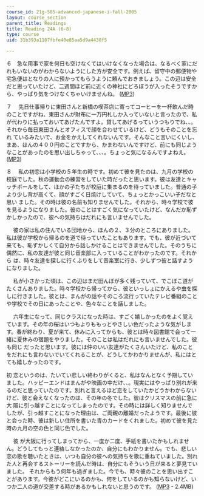 ```yaml
---
course_id: 21g-505-advanced-japanese-i-fall-2005
layout: course_section
parent_title: Readings
title: Reading 24A (6-8)
type: course
uid: 31b393a1107fbfe40e85aa5d9a4438f5

---
```


６　急な用事で家を何日も空けなくてはいけなくなった場合は、なるべく家にだれもいないのがわからないようにした方が安全です。例えば、留守中の郵便物や宅急便はとなりの人に預かってもらうように頼んでおきましょう。この辺は安全だと思っていたけど、二週間ほど前に近くの神社にどろぼうが入ったそうですか ら、やっぱり気をつけなくちゃいけませんね。 ([MP3](/ans7870/21f/21f.505/f05/audio/Lesson24A-6.mp3))

７ 　先日仕事帰りに東田さんと新橋の喫茶店に寄ってコーヒーを一杯飲んだ時のことですがね、東田さんが財布に一万円札しか入っていないと言ったので、私が代わりに払っておいてあげたんですよ。貸してあげるっていうつもりでね、、。それから毎日東田さんとオフィスで顔を合わせているけど、どうもそのことを忘れ ているみたいで、お金をかえしてくれないんです。そんなこと言いにくいし、まあ、ほんの４００円のことですから、かまわないんですけど、前にも同じようなことがあったのを思い出しちゃって、、、。ちょっと気になるんですよねえ。 ([MP3](/ans7870/21f/21f.505/f05/audio/Lesson24A-7.mp3))

８　 私の初恋は小学校の５年生の時です。初めて彼を見たのは、九月の学校の校庭でした。秋の運動会の練習をしていた時だったと思います。彼は友達とキャッチボールをして、ほかの子たちが校庭に集まるのを待っていました。普通の子より少し背が高くて、顔がすごく日焼けしていて、ちょっとかっこいい子だなと思い ました。その時は彼の名前も知りませんでした。それから、時々学校で彼を見るようになりました。彼のことはすごく気になっていたけど、なんだか恥ずかしかったので、彼への気持ちはだれにも言いませんでした。

　 彼の家は私の住んでいる団地から、ほんの２、３分のところにありました。私は彼が学校から帰るのを道で待っていたこともあります。でも、彼が近づいて来ても、恥ずかしくて自分から話しかけることはできませんでした。そのうちに偶然に、私の友達が彼と同じ音楽部に入っていることがわかったのです。それから は、時々友達を探しに行くふりをして音楽室に行き、少しずつ彼と話すようになりました。

　 私が小さかった頃は、この辺はまだ田んぼが多く残っていて、でこぼこ道がたくさんありました。時々学校から帰ってから、彼といっしょにかえるや虫を探しに行きました。彼とは、まんがの話やそのころ流行っていたテレビ番組のことや学校でその日にあったことや、色々なことを話しました。

　 六年生になって、同じクラスになった時は、すごく嬉しかったのをよく覚えています。その年の桜はいつもよりももっとやさしい色だったような気がします。春が終わり、夏が来て、休みに入ってからも、彼とは時々図書館で会って一緒に夏休みの宿題をやりました。そのことは私はだれにも言いませんでした。彼も同じ だったと思います。彼には仲のいい友達がたくさんいたけど、私のことをだれにも言わないでいてくれることが、どうしてかわかりませんが、私にはとても嬉しかったのです。

初 恋というのは、たいてい悲しい終わりがくると、私はなんとなく予期していました。ハッピーエンドはまんがや映画の中だけ、、。現実にはやっぱり別れが来るのだと思っていたのです。別れと言えるほど恋をしていたかどうかわからないけど、彼と会えなくなったのは、その年の冬でした。彼はクリスマスの前に急に大 阪に引っ越すことになってしまったのです。その時には詳しく知りませんでしたが、引っ越すことになった理由は、ご両親の離婚だったようです。最後に彼と会った時、彼は新しい住所を書いた青のカードをくれました。初めて彼を見た時の九月の空の色と同じ色でした。

　 彼 が大阪に行ってしまってから、一度か二度、手紙を書いたかもしれません。どうしてもっと連絡しなかったのか、自分にもわかりません。でも、悲しい恋の歌を聴いたときは、いつも自分の彼への気持ちを歌に重ねていました。別れた人と再会するストーリーを読んだ時は、自分にもそういう日が来ると夢見ていました。 それからもう何年も過ぎました。今でも、時々彼のことを思い出すことがあります。今彼がどこにいるのかも、何をしているのかも知らないけど、いつか二人の道が交差する時があるかもしれないと思うのです。 ([MP3](/ans7870/21f/21f.505/f05/audio/Lesson24A-8.mp3) - 2.4MB)